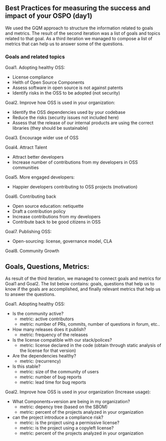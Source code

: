 ## Best Practices for measuring the success and impact of your OSPO (day1)

We used the GQM approach to structure the information related to goals and metrics. The
result of the second iteration was a list of goals and topics related to that goal. As a
third iteration we managed to compose a list of metrics that can help us to answer some
of the questions.

### Goals and related topics

Goal1. Adopting healthy OSS:
- License compliance
- Helth of Open Source Components
- Assess software in open source is not against patents
- Identify risks in the OSS to be adopted (not security)

Goal2. Improve how OSS is used in your organization:
- Identify the OSS dependencies used by your codebase
- Reduce the risks (security issues not included here)
- Assess that the release of our internal products are using the correct libraries (they
  should be sustainable)

Goal3. Encourage wider use of OSS

Goal4. Attract Talent
- Attract better developers
- Increase number of contributions from my developers in OSS communities

Goal5. More engaged developers:
- Happier developers contributing to OSS projects (motivation)

Goal6. Contributing back
- Open source education: netiquette
- Draft a contribution policy
- Increase contributions from my developers
- Contribute back to be good citizens in OSS

Goal7. Publishing OSS:
- Open-sourcing: license, governance model, CLA

Goal8. Community Growth

## Goals, Questions, Metrics:

As result of the third iteration, we managed to connect goals and metrics for Goal1 and
Goal2. The list below contains: goals, questions that help us to know if the goals are
accomplished, and finally relevant metrics that help us to answer the questions.

Goal1. Adopting healthy OSS:
- Is the community active?
  - metric: active contributors
  - metric: number of PRs, commits, number of questions in forum, etc..
- How many releases does it publish?
  - metric: frequency of the releases
- Is the license compatible with our stack/polices?
  - metric: license declared in the code (obtain through static analysis of the license for that version)
- Are the dependencies healthy?
  - metric: (recurrency)
- Is this stable?
  - metric: size of the community of users
  - metric: number of bug reports
  - metric: lead time for bug reports

Goal2. Improve how OSS is used in your organization (Increase usage):
- What Components+version are being in my organization?
  - metric: depency tree (based on the SBOM)
  - metric: percent of the projects analyzed in your organization
- can the project introduce a compliance risk?
  - metric: is the project using a permissive license?
  - metric: is the project using a copyleft license?
  - metric: percent of the projects analyzed in your organization
